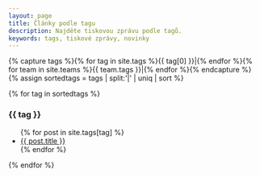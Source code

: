 ```yaml
---
layout: page
title: Články podle tagu
description: Najděte tiskovou zprávu podle tagů.
keywords: tags, tiskové zprávy, novinky
---
```


{% capture tags %}{% for tag in site.tags %}{{ tag[0] }}|{% endfor %}{% for team in site.teams %}{{ team.tags }}|{% endfor %}{% endcapture %}
{% assign sortedtags = tags | split:'|' | uniq | sort %}

{% for tag in sortedtags %}
<h3 id="{{ tag }}">{{ tag }}</h3>
	<ul>
	{% for post in site.tags[tag] %}
		<li><a href="{{ post.url }}">{{ post.title }}</a></li>{% endfor %}
	</ul>
{% endfor %}
